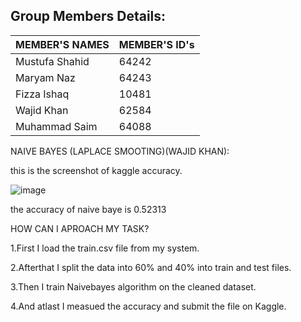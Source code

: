 ## Group Members Details: 

| MEMBER'S NAMES | MEMBER'S ID's |
| --------------- | --------------- |
| Mustufa Shahid | 64242 | 
| Maryam Naz | 64243 |
| Fizza Ishaq | 10481 | 
| Wajid Khan | 62584 | 
| Muhammad Saim | 64088 | 


NAIVE BAYES (LAPLACE SMOOTING)(WAJID KHAN):

this is the screenshot of kaggle accuracy.

![image](https://user-images.githubusercontent.com/64194854/169699843-2d55ca62-049c-4a38-aca7-5d71ef9ac416.png)

the accuracy of naive baye is 0.52313

HOW CAN I APROACH MY TASK?

1.First I  load the train.csv file from my system.

2.Afterthat I split the data into 60% and 40% into train and test files.

3.Then I train Naivebayes algorithm on the cleaned dataset.

4.And atlast I measued the accuracy and submit the file on Kaggle.

